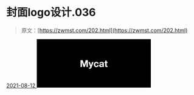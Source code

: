 <!--yml
category: 未分类
date: 0001-01-01 00:00:00
--->

# 封面logo设计.036

> 原文：[https://zwmst.com/202.html](https://zwmst.com/202.html)

   [ <time datetime="2021-08-12T09:33:02+08:00"> 2021-08-12 </time> ](https://zwmst.com/%e5%b0%81%e9%9d%a2logo%e8%ae%be%e8%ae%a1-036-2)  [![](img/07d514cf91e5f0973fbbe9f35c09ee6f.png)](https://zwmst.com/wp-content/uploads/2021/08/1628731982-04db84054bfbbb9.jpeg)